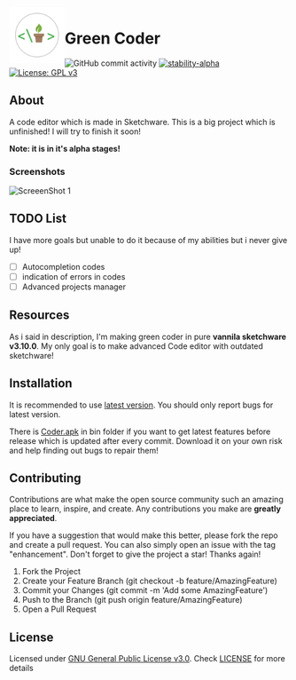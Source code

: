 <img src="Server/app_icon.png/" align="left" height="100px" width="100px">

# Green Coder
![​GitHub commit activity​](https://img.shields.io/github/commit-activity/m/GreenCityLife/Green-Coder)
[![stability-alpha](https://img.shields.io/badge/stability-alpha-f4d03f.svg)](https://github.com/mkenney/software-guides/blob/master/STABILITY-BADGES.md#alpha)
[![License: GPL v3](https://img.shields.io/badge/License-GPLv3-blue.svg)](https://www.gnu.org/licenses/gpl-3.0)
<br />

## About
A code editor which is made in Sketchware. This is a big project which is unfinished! I will try to finish it soon!

 
**Note: it is in it's alpha stages!**

### Screenshots
![ScreeenShot 1](Server/Screee)

## TODO List
I have more goals but unable to do it because of my abilities but i never give up!

- [ ] Autocompletion codes
- [ ] indication of errors in codes
- [ ] Advanced projects manager

## Resources
As i said in description, I'm making green coder in pure **vannila sketchware v3.10.0**. My only goal is to make advanced Code editor with outdated sketchware!

## Installation
It is recommended to use [latest version](https://github.com/GreenCityLife/Green-Coder/releases). You should only report bugs for latest version.

There is [Coder.apk](bin/coder.apk?raw=true) in bin folder if you want to get latest features before release which is updated after every commit. Download it on your own risk and help finding out bugs to repair them!

## Contributing
Contributions are what make the open source community such an amazing place to learn, inspire, and create. Any contributions you make are **greatly appreciated**.

If you have a suggestion that would make this better, please fork the repo and create a pull request. You can also simply open an issue with the tag "enhancement". Don't forget to give the project a star! Thanks again!

1. Fork the Project
2. Create your Feature Branch (git checkout -b feature/AmazingFeature)
3. Commit your Changes (git commit -m 'Add some AmazingFeature')
4. Push to the Branch (git push origin feature/AmazingFeature)
5. Open a Pull Request

## License
Licensed under [GNU General Public License v3.0](https://www.gnu.org/licenses/gpl-3.0.en.html). Check [LICENSE](LICENSE) for more details
